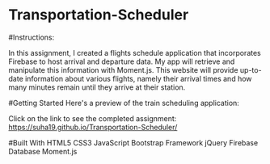 # Transportation-Scheduler

#Instructions:

In this assignment, I created a flights schedule application that incorporates Firebase to host arrival and departure data. My app will retrieve and manipulate this information with Moment.js. This website will provide up-to-date information about various flights, namely their arrival times and how many minutes remain until they arrive at their station.

#Getting Started
Here's a preview of the train scheduling application:


Click on the link to see the completed assignment:
https://suha19.github.io/Transportation-Scheduler/

#Built With
HTML5
CSS3
JavaScript
Bootstrap Framework
jQuery
Firebase Database
Moment.js